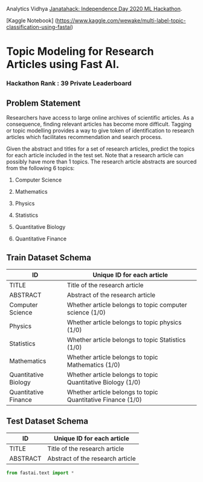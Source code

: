  Analytics Vidhya [Janatahack: Independence Day 2020 ML Hackathon](https://datahack.analyticsvidhya.com/contest/janatahack-independence-day-2020-ml-hackathon/ "").
 
 [Kaggle Notebook] (https://www.kaggle.com/wewake/multi-label-topic-classification-using-fastai)
# Topic Modeling for Research Articles using Fast AI.

### Hackathon Rank : 39 Private Leaderboard


## Problem Statement
Researchers have access to large online archives of scientific articles. As a consequence, finding relevant articles has become more difficult. Tagging or topic modelling provides a way to give token of identification to research articles which facilitates recommendation and search process. 

Given the abstract and titles for a set of research articles, predict the topics for each article included in the test set. 
Note that a research article can possibly have more than 1 topics. The research article abstracts are sourced from the following 6 topics: 

1. Computer Science

2. Mathematics

3. Physics

4. Statistics

5. Quantitative Biology

6. Quantitative Finance


## Train Dataset Schema


| ID               |  Unique ID for each article                             |
|------------------|---------------------------------------------------------|  
| TITLE            |  Title of the research article                          |
| ABSTRACT         |  Abstract of the research article                       |
| Computer Science |  Whether article belongs to topic computer science (1/0)|
| Physics          |  Whether article belongs to topic physics (1/0)         |
| Statistics       |  Whether article belongs to topic Statistics (1/0)      |
| Mathematics      |  Whether article belongs to topic Mathematics (1/0)     |
| Quantitative Biology     |  Whether article belongs to topic Quantitative Biology   (1/0)   |
| Quantitative Finance   |  Whether article belongs to topic Quantitative Finance  (1/0)    |



## Test Dataset Schema

                
| ID               |  Unique ID for each article                             |
|--------          |---------------                                          |
| TITLE            |  Title of the research article                          |
| ABSTRACT         |  Abstract of the research article                       |



```python
from fastai.text import *

```
